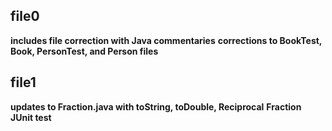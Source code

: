 ## file0

**includes file correction with Java commentaries**
**corrections to BookTest, Book, PersonTest, and Person files**

## file1
**updates to Fraction.java with toString, toDouble, Reciprocal**
**Fraction JUnit test**
